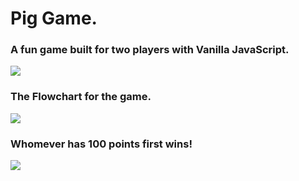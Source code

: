 # Pig Game.
<h3>A fun game built for two players with Vanilla JavaScript.</h3>
<img src="https://user-images.githubusercontent.com/89584431/214286671-ed0a072b-2816-4cd2-b14a-71649feb0645.png">

<h3>The Flowchart for the game.</h3>
<img src="https://user-images.githubusercontent.com/89584431/214288220-0f7dbaa2-018a-4bfd-baa0-1bbc4def0028.png">

<h3>Whomever has 100 points first wins!</h3>
<img src="https://user-images.githubusercontent.com/89584431/214288878-f6ba8405-cd66-4dfc-ad19-9a60d40739ec.png">
